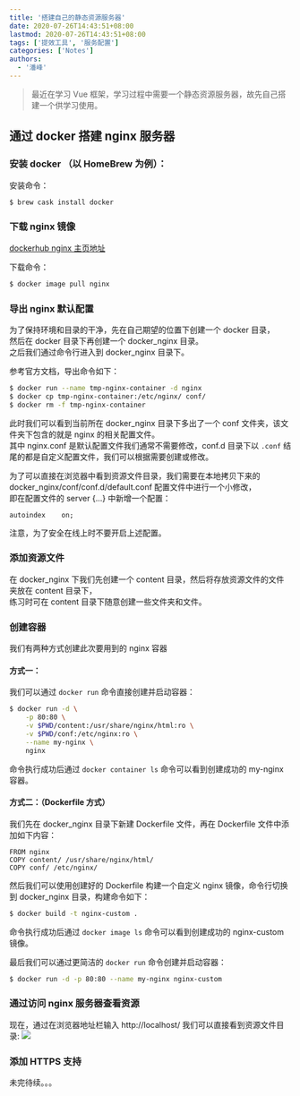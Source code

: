 ```yaml
---
title: '搭建自己的静态资源服务器'
date: 2020-07-26T14:43:51+08:00
lastmod: 2020-07-26T14:43:51+08:00
tags: ['提效工具', '服务配置']
categories: ['Notes']
authors:
  - '潘峰'
---
```


> 最近在学习 Vue 框架，学习过程中需要一个静态资源服务器，故先自己搭建一个供学习使用。

## 通过 docker 搭建 nginx 服务器

### 安装 docker （以 HomeBrew 为例）：

安装命令：

```bash
$ brew cask install docker
```

### 下载 nginx 镜像

[dockerhub nginx 主页地址](https://hub.docker.com/_/nginx)

下载命令：

```bash
$ docker image pull nginx
```

### 导出 nginx 默认配置

为了保持环境和目录的干净，先在自己期望的位置下创建一个 docker 目录，  
然后在 docker 目录下再创建一个 docker_nginx 目录。  
之后我们通过命令行进入到 docker_nginx 目录下。

参考官方文档，导出命令如下：

```bash
$ docker run --name tmp-nginx-container -d nginx
$ docker cp tmp-nginx-container:/etc/nginx/ conf/
$ docker rm -f tmp-nginx-container
```

此时我们可以看到当前所在 docker_nginx 目录下多出了一个 conf 文件夹，该文件夹下包含的就是 nginx 的相关配置文件。  
其中 nginx.conf 是默认配置文件我们通常不需要修改，conf.d 目录下以 `.conf` 结尾的都是自定义配置文件，我们可以根据需要创建或修改。

为了可以直接在浏览器中看到资源文件目录，我们需要在本地拷贝下来的 docker_nginx/conf/conf.d/default.conf 配置文件中进行一个小修改，  
即在配置文件的 server {...} 中新增一个配置：

```text
autoindex    on;
```

注意，为了安全在线上时不要开启上述配置。

### 添加资源文件

在 docker_nginx 下我们先创建一个 content 目录，然后将存放资源文件的文件夹放在 content 目录下，  
练习时可在 content 目录下随意创建一些文件夹和文件。

### 创建容器

我们有两种方式创建此次要用到的 nginx 容器

#### 方式一：

我们可以通过 `docker run` 命令直接创建并启动容器：

```bash
$ docker run -d \
    -p 80:80 \
    -v $PWD/content:/usr/share/nginx/html:ro \
    -v $PWD/conf:/etc/nginx:ro \
    --name my-nginx \
    nginx
```

命令执行成功后通过 `docker container ls` 命令可以看到创建成功的 my-nginx 容器。

#### 方式二：（Dockerfile 方式）

我们先在 docker_nginx 目录下新建 Dockerfile 文件，再在 Dockerfile 文件中添加如下内容：

```text
FROM nginx
COPY content/ /usr/share/nginx/html/
COPY conf/ /etc/nginx/
```

然后我们可以使用创建好的 Dockerfile 构建一个自定义 nginx 镜像，命令行切换到 docker_nginx 目录，构建命令如下：

```bash
$ docker build -t nginx-custom .
```

命令执行成功后通过 `docker image ls` 命令可以看到创建成功的 nginx-custom 镜像。

最后我们可以通过更简洁的 `docker run` 命令创建并启动容器：

```bash
$ docker run -d -p 80:80 --name my-nginx nginx-custom
```

### 通过访问 nginx 服务器查看资源

现在，通过在浏览器地址栏输入 http://localhost/ 我们可以直接看到资源文件目录:
![](https://cdn.jsdelivr.net/gh/fy975713384/cloud-img@main/blog/20201119121348.png)

### 添加 HTTPS 支持

未完待续。。。
